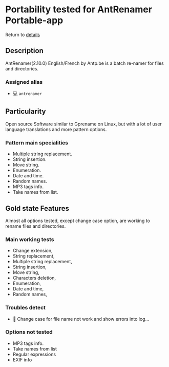 Portability tested for AntRenamer Portable-app
===============================================

Return to [details](portable-apps.md "Portable-Apps_Details") 

Description
-----------

AntRenamer(2.10.0) English/French by Antp.be is a batch re-namer for files 
and directories.

### Assigned alias ###
- :computer: `antrenamer`

Particularity
-------------

Open source Software similar to Gprename on Linux, but with a lot of user 
language translations and more pattern options.

### Pattern main specialities ###
- Multiple string replacement.
- String insertion.
- Move string.
- Enumeration.
- Date and time.
- Random names.
- MP3 tags info.
- Take names from list.

Gold state Features
-------------------

Almost all options tested, except change case option, are working to 
rename files and directories.

### Main working tests ###
- Change extension,
- String replacement,
- Multiple string replacement,
- String insertion,
- Move string,
- Characters deletion,
- Enumeration,
- Date and time,
- Random names,

### Troubles detect ###
- :full_moon_with_face: Change case for file name not work and show errors into 
log...

### Options not tested ###
- MP3 tags info.
- Take names from list
- Regular expressions
- EXIF info
